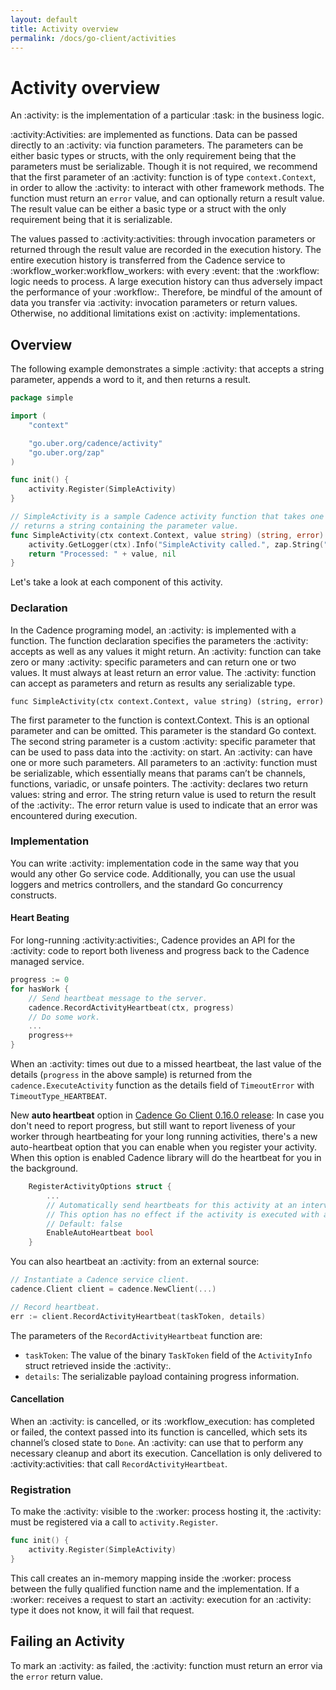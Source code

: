 ```yaml
---
layout: default
title: Activity overview
permalink: /docs/go-client/activities
---
```


# Activity overview

An :activity: is the implementation of a particular :task: in the business logic.

:activity:Activities: are implemented as functions. Data can be passed directly to an :activity: via function
parameters. The parameters can be either basic types or structs, with the only requirement being that
the parameters must be serializable. Though it is not required, we recommend that the first parameter
of an :activity: function is of type `context.Context`, in order to allow the :activity: to interact with
other framework methods. The function must return an `error` value, and can optionally return a result
value. The result value can be either a basic type or a struct with the only requirement being that
it is serializable.

The values passed to :activity:activities: through invocation parameters or returned through the result value
are recorded in the execution history. The entire execution history is transferred from the Cadence
service to :workflow_worker:workflow_workers: with every :event: that the :workflow: logic needs to process. A large execution
history can thus adversely impact the performance of your :workflow:. Therefore, be mindful of the amount
of data you transfer via :activity: invocation parameters or return values. Otherwise, no additional
limitations exist on :activity: implementations.

## Overview

The following example demonstrates a simple :activity: that accepts a string parameter, appends a word
to it, and then returns a result.

```go
package simple

import (
    "context"

    "go.uber.org/cadence/activity"
    "go.uber.org/zap"
)

func init() {
    activity.Register(SimpleActivity)
}

// SimpleActivity is a sample Cadence activity function that takes one parameter and
// returns a string containing the parameter value.
func SimpleActivity(ctx context.Context, value string) (string, error) {
    activity.GetLogger(ctx).Info("SimpleActivity called.", zap.String("Value", value))
    return "Processed: " + value, nil
}
```
Let's take a look at each component of this activity.

### Declaration

In the Cadence programing model, an :activity: is implemented with a function. The function declaration specifies the parameters the :activity: accepts as well as any values it might return. An :activity: function can take zero or many :activity: specific parameters and can return one or two values. It must always at least return an error value. The :activity: function can accept as parameters and return as results any serializable type.

`func SimpleActivity(ctx context.Context, value string) (string, error)`

The first parameter to the function is context.Context. This is an optional parameter and can be omitted. This parameter is the standard Go context.
The second string parameter is a custom :activity: specific parameter that can be used to pass data into the :activity: on start. An :activity: can have one or more such parameters. All parameters to an :activity: function must be serializable, which essentially means that params can’t be channels, functions, variadic, or unsafe pointers.
The :activity: declares two return values: string and error. The string return value is used to return the result of the :activity:. The error return value is used to indicate that an error was encountered during execution.

### Implementation

You can write :activity: implementation code in the same way that you would any other Go service code.
Additionally, you can use the usual loggers and metrics controllers, and the standard Go concurrency
constructs.

#### Heart Beating

For long-running :activity:activities:, Cadence provides an API for the :activity: code to report both liveness and
progress back to the Cadence managed service.

```go
progress := 0
for hasWork {
    // Send heartbeat message to the server.
    cadence.RecordActivityHeartbeat(ctx, progress)
    // Do some work.
    ...
    progress++
}
```
When an :activity: times out due to a missed heartbeat, the last value of the details (`progress` in the
above sample) is returned from the `cadence.ExecuteActivity` function as the details field of `TimeoutError`
with `TimeoutType_HEARTBEAT`.

New **auto heartbeat** option in [Cadence Go Client 0.16.0 release](https://github.com/uber-go/cadence-client/releases/tag/v0.16.0):
In case you don't need to report progress, but still want to report liveness of your worker through heartbeating for your long running activities, there's a new auto-heartbeat option that you can enable when you register your activity. When this option is enabled Cadence library will do the heartbeat for you in the background.

```go
	RegisterActivityOptions struct {
		...
		// Automatically send heartbeats for this activity at an interval that is less than the HeartbeatTimeout.
		// This option has no effect if the activity is executed with a HeartbeatTimeout of 0.
		// Default: false
		EnableAutoHeartbeat bool
	}
```

You can also heartbeat an :activity: from an external source:

```go
// Instantiate a Cadence service client.
cadence.Client client = cadence.NewClient(...)

// Record heartbeat.
err := client.RecordActivityHeartbeat(taskToken, details)
```
The parameters of the `RecordActivityHeartbeat` function are:

* `taskToken`: The value of the binary `TaskToken` field of the `ActivityInfo` struct retrieved inside
the :activity:.
* `details`: The serializable payload containing progress information.

#### Cancellation

When an :activity: is cancelled, or its :workflow_execution: has completed or failed, the context passed
into its function is cancelled, which sets its channel’s closed state to `Done`. An :activity: can use that
to perform any necessary cleanup and abort its execution. Cancellation is only delivered to :activity:activities:
that call `RecordActivityHeartbeat`.

### Registration

To make the :activity: visible to the :worker: process hosting it, the :activity: must be registered via a
call to `activity.Register`.

```go
func init() {
    activity.Register(SimpleActivity)
}
```
This call creates an in-memory mapping inside the :worker: process between the fully qualified function
name and the implementation. If a :worker: receives a request to start an :activity: execution for an
:activity: type it does not know, it will fail that request.

## Failing an Activity

To mark an :activity: as failed, the :activity: function must return an error via the `error` return value.
